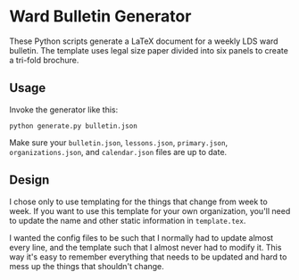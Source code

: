 # Ward Bulletin Generator

These Python scripts generate a LaTeX document for a weekly LDS ward bulletin. The template uses legal size paper divided into six panels to create a tri-fold brochure.

## Usage

Invoke the generator like this:

    python generate.py bulletin.json

Make sure your `bulletin.json`, `lessons.json`, `primary.json`, `organizations.json`, and `calendar.json` files are up to date.

## Design

I chose only to use templating for the things that change from week to week. If you want to use this template for your own organization, you'll need to update the name and other static information in `template.tex`.

I wanted the config files to be such that I normally had to update almost every line, and the template such that I almost never had to modify it. This way it's easy to remember everything that needs to be updated and hard to mess up the things that shouldn't change.

